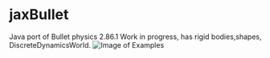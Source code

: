 # jaxBullet
Java port of Bullet physics 2.86.1
Work in progress, has rigid bodies,shapes, DiscreteDynamicsWorld.
![Image of Examples](https://github.com/gregeryb/bullet4java/blob/master/bullet4java.png?raw=true)
